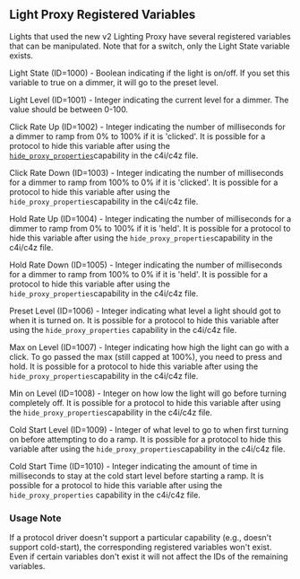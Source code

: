 ## Light Proxy Registered Variables

Lights that used the new v2 Lighting Proxy have several registered variables that can be manipulated. Note that for a switch, only the Light State variable exists.

Light State (ID=1000) - Boolean indicating if the light is on/off. If you set this variable to true on a dimmer, it will go to the preset level.

Light Level (ID=1001) - Integer indicating the current level for a dimmer. The value should be between 0-100.

Click Rate Up (ID=1002) - Integer indicating the number of milliseconds for a dimmer to ramp from 0% to 100% if it is 'clicked'. It is possible for a protocol to hide this variable after using the [`hide_proxy_properties`][1]capability in the c4i/c4z file. 

Click Rate Down (ID=1003) - Integer indicating the number of milliseconds for a dimmer to ramp from 100% to 0% if it is 'clicked'. It is possible for a protocol to hide this variable after using the `hide_proxy_properties`capability in the c4i/c4z file. 

Hold Rate Up (ID=1004) - Integer indicating the number of milliseconds for a dimmer to ramp from 0% to 100% if it is 'held'. It is possible for a protocol to hide this variable after using the `hide_proxy_properties`capability in the c4i/c4z file. 

Hold Rate Down (ID=1005) - Integer indicating the number of milliseconds for a dimmer to ramp from 100% to 0% if it is 'held'. It is possible for a protocol to hide this variable after using the `hide_proxy_properties`capability in the c4i/c4z file. 

Preset Level (ID=1006) - Integer indicating what level a light should got to when it is turned on. It is possible for a protocol to hide this variable after using the `hide_proxy_properties` capability in the c4i/c4z file. 

Max on Level (ID=1007) - Integer indicating how high the light can go with a click. To go passed the max (still capped at 100%), you need to press and hold. It is possible for a protocol to hide this variable after using the `hide_proxy_properties`capability in the c4i/c4z file. 

Min on Level (ID=1008) - Integer on how low the light will go before turning completely off. It is possible for a protocol to hide this variable after using the `hide_proxy_properties`capability in the c4i/c4z file. 

Cold Start Level (ID=1009) - Integer of what level to go to when first turning on before attempting to do a ramp. It is possible for a protocol to hide this variable after using the `hide_proxy_properties`capability in the c4i/c4z file. 

Cold Start Time (ID=1010) - Integer indicating the amount of time in milliseconds to stay at the cold start level before starting a ramp. It is possible for a protocol to hide this variable after using the `hide_proxy_properties` capability in the c4i/c4z file. 

### Usage Note

If a protocol driver doesn't support a particular capability (e.g., doesn't support cold-start), the corresponding registered variables won't exist. Even if certain variables don't exist it will not affect the IDs of the remaining variables.

[1]:	https://control4.github.io/docs-driverworks-proxyprotocol/#hide-proxy-properties